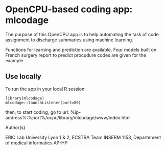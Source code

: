 OpenCPU-based coding app: mlcodage
====================
  
The purpose of this OpenCPU app is to help automating the task of code assignment to discharge summaries using machine learning. 

Functions for learning and prediction are available. Four models built on French surgery report to predict procudure codes are given for the example.

Use locally
-----------

To run the app in your local R session:

    library(mlcodage)
	mlcodage::launchListener(port=80)

then, to start coding, go to url: %ip-address%:%port%/ocpu/library/mlcodage/www/index.html

Author(s)

ERIC Lab University Lyon 1 & 2, 
ECSTRA Team INSERM 1153, 
Departement of medical informatics AP-HP
